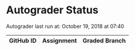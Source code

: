 # Autograder Status
Autograder last run at: October 19, 2018 at 07:40

| GitHub ID | Assignment | Graded Branch |
|-----------|------------|---------------|

